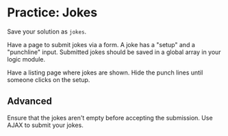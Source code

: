 # Practice: Jokes
Save your solution as `jokes`.

Have a page to submit jokes via a form.
A joke has a "setup" and a "punchline" input.
Submitted jokes should be saved in a global array in your logic module.

Have a listing page where jokes are shown.
Hide the punch lines until someone clicks on the setup.

## Advanced
Ensure that the jokes aren't empty before accepting the submission.
Use AJAX to submit your jokes.
